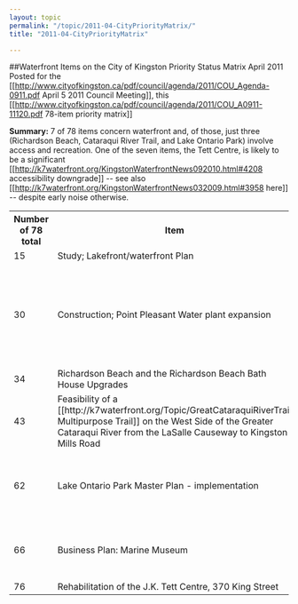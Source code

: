 ```yaml
---
layout: topic
permalink: "/topic/2011-04-CityPriorityMatrix/"
title: "2011-04-CityPriorityMatrix"

---
```



##Waterfront Items on the City of Kingston Priority Status Matrix April 2011
Posted for the [[http://www.cityofkingston.ca/pdf/council/agenda/2011/COU_Agenda-0911.pdf April 5 2011 Council Meeting]], this [[http://www.cityofkingston.ca/pdf/council/agenda/2011/COU_A0911-11120.pdf 78-item priority matrix]]

**Summary:** 7 of 78 items concern waterfront and, of those, just three (Richardson Beach, Cataraqui River Trail, and Lake Ontario Park) involve access and recreation.  One of the seven items, the Tett Centre, is likely to be a significant [[http://k7waterfront.org/KingstonWaterfrontNews092010.html#4208 accessibility downgrade]] -- see also [[http://k7waterfront.org/KingstonWaterfrontNews032009.html#3958 here]] -- despite early noise otherwise.

<table class="bordertable">
	<tr>
		<th>Number<br>of 78 total</th>
		<th>Item</th>
		<th>Completion<br>Date</th>
		<th>Comments</th>
	</tr>
	<tr>
		<td>15</td>
		<td>Study; Lakefront/waterfront Plan</td>
		<td>2014</td>
		<td></td>
	</tr>
	<tr>
		<td>30</td>
		<td>Construction; Point Pleasant Water plant expansion</td>
		<td>Unknown</td>
		<td>Planning underway. Design in 2011; construction may commence in 2012. Grant consideration.</td>
	</tr>
	<tr>
		<td>34</td>
		<td>Richardson Beach and the Richardson Beach Bath House Upgrades</td>
		<td>2011 Q3</td>
		<td></td>
	</tr>
	<tr>
		<td>43</td>
		<td>Feasibility of a [[http://k7waterfront.org/Topic/GreatCataraquiRiverTrail Multipurpose Trail]] on the West Side of the Greater Cataraqui River from the LaSalle Causeway to Kingston Mills Road</td>
		<td>2011 Q2</td>
		<td></td>
	</tr>
	<tr>
		<td>62</td>
		<td>Lake Ontario Park Master Plan - implementation</td>
		<td>2012 Q4</td>
		<td>Start of Construction in Q3 2011. Completion is planned for 2012</td>
	</tr>
	<tr>
		<td>66</td>
		<td>Business Plan: Marine Museum</td>
		<td>2011 Q3</td>
		<td>Business Plan is complete. Service Level Agreement underway.</td>
	</tr>
	<tr>
		<td>76</td>
		<td>Rehabilitation of the J.K. Tett Centre, 370 King Street</td>
		<td>Ongoing</td>
		<td></td>
	</tr>
</table>

